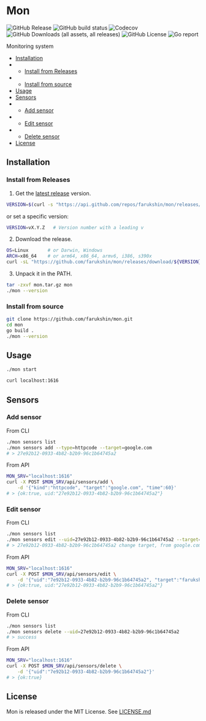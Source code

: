 # Mon

![GitHub Release](https://img.shields.io/github/v/release/farukshin/mon)
![GitHub build status](https://github.com/farukshin/mon/actions/workflows/mon.yml/badge.svg)
![Codecov](https://img.shields.io/codecov/c/github/farukshin/mon)
![GitHub Downloads (all assets, all releases)](https://img.shields.io/github/downloads/farukshin/mon/total?color=green)
![GitHub License](https://img.shields.io/github/license/farukshin/mon)
![Go report](https://goreportcard.com/badge/github.com/farukshin/mon)


Monitoring system

* [Installation](#Installation)
* * [Install from Releases](#InstallationFromReleases)
* * [Install from source](#InstallationFromSource)
* [Usage](#Usage)
* [Sensors](#Sensors)
* * [Add sensor](#AddSensor)
* * [Edit sensor](#EditSensor)
* * [Delete sensor](#DeleteSensor)
* [License](#License)


<a name="Installation"></a> 

## Installation

<a name="InstallationFromReleases"></a> 

### Install from Releases

1. Get the [latest release](https://github.com/farukshin/mon/releases) version.

``` bash
VERSION=$(curl -s "https://api.github.com/repos/farukshin/mon/releases/latest" | jq -r '.tag_name')
```
or set a specific version:

``` bash
VERSION=vX.Y.Z   # Version number with a leading v
```

2. Download the release.

``` bash
OS=Linux       # or Darwin, Windows
ARCH=x86_64    # or arm64, x86_64, armv6, i386, s390x
curl -sL "https://github.com/farukshin/mon/releases/download/${VERSION}/mon_${OS}_${ARCH}.tar.gz" > mon.tar.gz
```

3. Unpack it in the PATH.

``` bash
tar -zxvf mon.tar.gz mon
./mon --version
```

<a name="InstallationFromSource"></a> 

### Install from source

``` bash
git clone https://github.com/farukshin/mon.git
cd mon
go build .
./mon --version
```

<a name="Usage"></a> 

## Usage

``` bash
./mon start
```

``` bash
curl localhost:1616
```

<a name="Sensors"></a> 

## Sensors

<a name="AddSensor"></a> 

### Add sensor

From CLI

``` bash
./mon sensors list
./mon sensors add --type=httpcode --target=google.com
# > 27e92b12-0933-4b82-b2b9-96c1b64745a2
```

From API

``` bash
MON_SRV="localhost:1616"
curl -X POST $MON_SRV/api/sensors/add \
    -d '{"kind":"httpcode", "target":"google.com", "time":60}'
# > {ok:true, uid:"27e92b12-0933-4b82-b2b9-96c1b64745a2"}
```

<a name="EditSensor"></a> 

### Edit sensor

From CLI

``` bash
./mon sensors list
./mon sensors edit --uid=27e92b12-0933-4b82-b2b9-96c1b64745a2 --target=farukshin.com
# > 27e92b12-0933-4b82-b2b9-96c1b64745a2 change target, from google.com, to farukshin.com
```
From API

``` bash
MON_SRV="localhost:1616"
curl -X POST $MON_SRV/api/sensors/edit \
    -d '{"uid":"7e92b12-0933-4b82-b2b9-96c1b64745a2", "target":"farukshin.com"}'
# > {ok:true, uid:"27e92b12-0933-4b82-b2b9-96c1b64745a2"}
```


<a name="DeleteSensor"></a> 

### Delete sensor

From CLI

``` bash
./mon sensors list
./mon sensors delete --uid=27e92b12-0933-4b82-b2b9-96c1b64745a2
# > success
```

From API

``` bash
MON_SRV="localhost:1616"
curl -X POST $MON_SRV/api/sensors/delete \
    -d '{"uid":"7e92b12-0933-4b82-b2b9-96c1b64745a2"}'
# > {ok:true}
```

<a name="License"></a> 

## License

Mon is released under the MIT License. See [LICENSE.md](github.com/farukshin/mon/blob/main/LICENSE.md)

